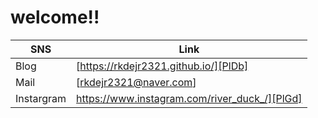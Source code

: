 # welcome!!


| SNS | Link |
| ------ | ------ |
| Blog | [https://rkdejr2321.github.io/][PlDb] |
| Mail | [rkdejr2321@naver.com] |
| Instargram | https://www.instagram.com/river_duck_/][PlGd] |
